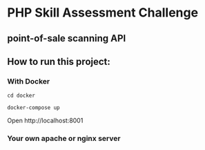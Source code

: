 # PHP Skill Assessment Challenge
## point-of-sale scanning API

## How to run this project:
### With Docker

```cd docker```

```docker-compose up```

Open http://localhost:8001

### Your own apache or nginx server